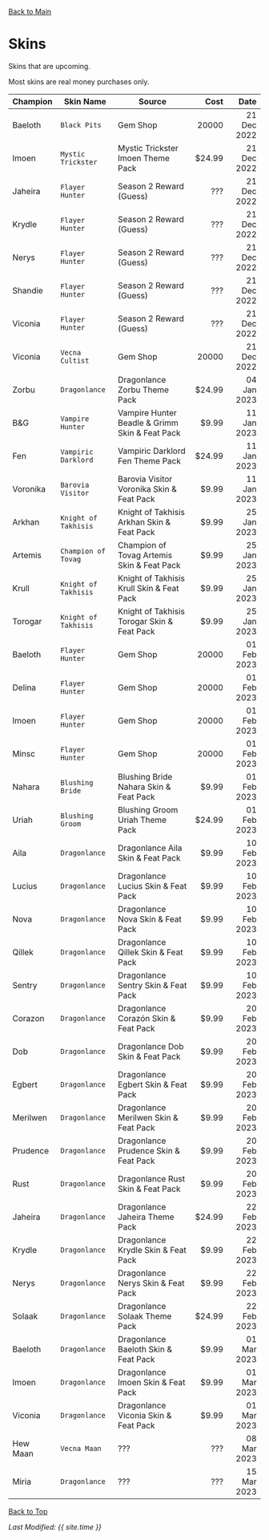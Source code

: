 [Back to Main](index.md)

# Skins
Skins that are upcoming.

Most skins are real money purchases only.

| Champion | Skin Name | Source | Cost | Date |
|---|---|---|---:|---:|
| Baeloth | `Black Pits` | Gem Shop | 20000 | 21 Dec 2022 |
| Imoen | `Mystic Trickster` | Mystic Trickster Imoen Theme Pack | $24.99 | 21 Dec 2022 |
| Jaheira | `Flayer Hunter` | Season 2 Reward (Guess) | ??? | 21 Dec 2022 |
| Krydle | `Flayer Hunter` | Season 2 Reward (Guess) | ??? | 21 Dec 2022 |
| Nerys | `Flayer Hunter` | Season 2 Reward (Guess) | ??? | 21 Dec 2022 |
| Shandie | `Flayer Hunter` | Season 2 Reward (Guess) | ??? | 21 Dec 2022 |
| Viconia | `Flayer Hunter` | Season 2 Reward (Guess) | ??? | 21 Dec 2022 |
| Viconia | `Vecna Cultist` | Gem Shop | 20000 | 21 Dec 2022 |
| Zorbu | `Dragonlance` | Dragonlance Zorbu Theme Pack | $24.99 | 04 Jan 2023 |
| B&G | `Vampire Hunter` | Vampire Hunter Beadle & Grimm Skin & Feat Pack | $9.99 | 11 Jan 2023 |
| Fen | `Vampiric Darklord` | Vampiric Darklord Fen Theme Pack | $24.99 | 11 Jan 2023 |
| Voronika | `Barovia Visitor` | Barovia Visitor Voronika Skin & Feat Pack | $9.99 | 11 Jan 2023 |
| Arkhan | `Knight of Takhisis` | Knight of Takhisis Arkhan Skin & Feat Pack | $9.99 | 25 Jan 2023 |
| Artemis | `Champion of Tovag` | Champion of Tovag Artemis Skin & Feat Pack | $9.99 | 25 Jan 2023 |
| Krull | `Knight of Takhisis` | Knight of Takhisis Krull Skin & Feat Pack | $9.99 | 25 Jan 2023 |
| Torogar | `Knight of Takhisis` | Knight of Takhisis Torogar Skin & Feat Pack | $9.99 | 25 Jan 2023 |
| Baeloth | `Flayer Hunter` | Gem Shop | 20000 | 01 Feb 2023 |
| Delina | `Flayer Hunter` | Gem Shop | 20000 | 01 Feb 2023 |
| Imoen | `Flayer Hunter` | Gem Shop | 20000 | 01 Feb 2023 |
| Minsc | `Flayer Hunter` | Gem Shop | 20000 | 01 Feb 2023 |
| Nahara | `Blushing Bride` | Blushing Bride Nahara Skin & Feat Pack | $9.99 | 01 Feb 2023 |
| Uriah | `Blushing Groom` | Blushing Groom Uriah Theme Pack | $24.99 | 01 Feb 2023 |
| Aila | `Dragonlance` | Dragonlance Aila Skin & Feat Pack | $9.99 | 10 Feb 2023 |
| Lucius | `Dragonlance` | Dragonlance Lucius Skin & Feat Pack | $9.99 | 10 Feb 2023 |
| Nova | `Dragonlance` | Dragonlance Nova Skin & Feat Pack | $9.99 | 10 Feb 2023 |
| Qillek | `Dragonlance` | Dragonlance Qillek Skin & Feat Pack | $9.99 | 10 Feb 2023 |
| Sentry | `Dragonlance` | Dragonlance Sentry Skin & Feat Pack | $9.99 | 10 Feb 2023 |
| Corazon | `Dragonlance` | Dragonlance Corazón Skin & Feat Pack | $9.99 | 20 Feb 2023 |
| Dob | `Dragonlance` | Dragonlance Dob Skin & Feat Pack | $9.99 | 20 Feb 2023 |
| Egbert | `Dragonlance` | Dragonlance Egbert Skin & Feat Pack | $9.99 | 20 Feb 2023 |
| Merilwen | `Dragonlance` | Dragonlance Merilwen Skin & Feat Pack | $9.99 | 20 Feb 2023 |
| Prudence | `Dragonlance` | Dragonlance Prudence Skin & Feat Pack | $9.99 | 20 Feb 2023 |
| Rust | `Dragonlance` | Dragonlance Rust Skin & Feat Pack | $9.99 | 20 Feb 2023 |
| Jaheira | `Dragonlance` | Dragonlance Jaheira Theme Pack | $24.99 | 22 Feb 2023 |
| Krydle | `Dragonlance` | Dragonlance Krydle Skin & Feat Pack | $9.99 | 22 Feb 2023 |
| Nerys | `Dragonlance` | Dragonlance Nerys Skin & Feat Pack | $9.99 | 22 Feb 2023 |
| Solaak | `Dragonlance` | Dragonlance Solaak Theme Pack | $24.99 | 22 Feb 2023 |
| Baeloth | `Dragonlance` | Dragonlance Baeloth Skin & Feat Pack | $9.99 | 01 Mar 2023 |
| Imoen | `Dragonlance` | Dragonlance Imoen Skin & Feat Pack | $9.99 | 01 Mar 2023 |
| Viconia | `Dragonlance` | Dragonlance Viconia Skin & Feat Pack | $9.99 | 01 Mar 2023 |
| Hew Maan | `Vecna Maan` | ??? | ??? | 08 Mar 2023 |
| Miria | `Dragonlance` | ??? | ??? | 15 Mar 2023 |

[Back to Top](#top)

*Last Modified: {{ site.time }}*